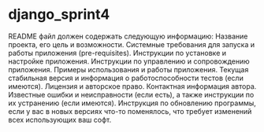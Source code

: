 # django_sprint4

README файл должен содержать следующую информацию:
Название проекта, его цель и возможности.
Системные требования для запуска и работы приложения (pre-requisites).
Инструкции по установке и настройке приложения.
Инструкции по управлению и сопровождению приложения.
Примеры использования и работы приложения.
Текущая стабильная версия и информация о работоспособности тестов (если имеются).
Лицензия и авторское право.
Контактная информация автора.
Известные ошибки и неисправности (если есть), а также инструкции по их устранению (если имеются).
Инструкция по обновлению программы, если у вас в новых версиях что-то поменялось, что требует изменений всех использующих ваш софт.